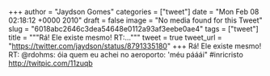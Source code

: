 
+++
author = "Jaydson Gomes"
categories = ["tweet"]
date = "Mon Feb 08 02:18:12 +0000 2010"
draft = false
image = "No media found for this Tweet"
slug = "6018abc2646c3dea54648e0112a93af3eebe0ae4"
tags = ["tweet"]
title = """Rá! Ele existe mesmo! RT:..."""
tweet = true
tweet_url = "https://twitter.com/jaydson/status/8791335180"
+++
Rá! Ele existe mesmo! RT: @rdohms: óia quem eu achei no aeroporto:  'méu pááái" #inricristo http://twitpic.com/11zuqb
